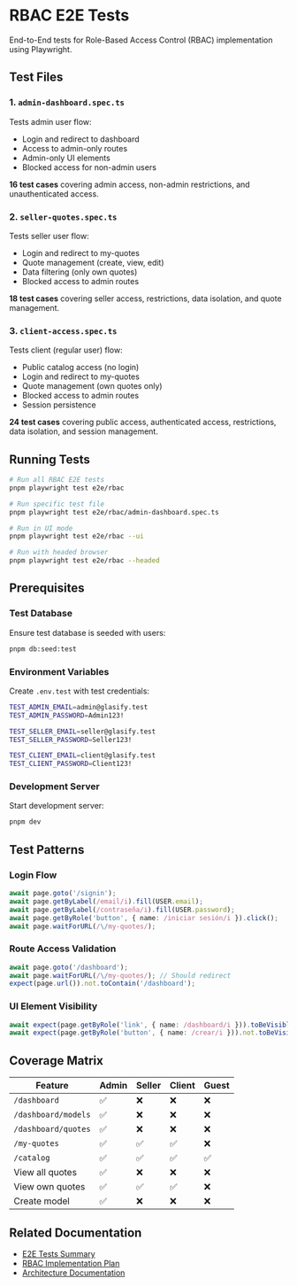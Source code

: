 # RBAC E2E Tests

End-to-End tests for Role-Based Access Control (RBAC) implementation using Playwright.

## Test Files

### 1. `admin-dashboard.spec.ts`
Tests admin user flow:
- Login and redirect to dashboard
- Access to admin-only routes
- Admin-only UI elements
- Blocked access for non-admin users

**16 test cases** covering admin access, non-admin restrictions, and unauthenticated access.

### 2. `seller-quotes.spec.ts`
Tests seller user flow:
- Login and redirect to my-quotes
- Quote management (create, view, edit)
- Data filtering (only own quotes)
- Blocked access to admin routes

**18 test cases** covering seller access, restrictions, data isolation, and quote management.

### 3. `client-access.spec.ts`
Tests client (regular user) flow:
- Public catalog access (no login)
- Login and redirect to my-quotes
- Quote management (own quotes only)
- Blocked access to admin routes
- Session persistence

**24 test cases** covering public access, authenticated access, restrictions, data isolation, and session management.

## Running Tests

```bash
# Run all RBAC E2E tests
pnpm playwright test e2e/rbac

# Run specific test file
pnpm playwright test e2e/rbac/admin-dashboard.spec.ts

# Run in UI mode
pnpm playwright test e2e/rbac --ui

# Run with headed browser
pnpm playwright test e2e/rbac --headed
```

## Prerequisites

### Test Database
Ensure test database is seeded with users:

```bash
pnpm db:seed:test
```

### Environment Variables
Create `.env.test` with test credentials:

```bash
TEST_ADMIN_EMAIL=admin@glasify.test
TEST_ADMIN_PASSWORD=Admin123!

TEST_SELLER_EMAIL=seller@glasify.test
TEST_SELLER_PASSWORD=Seller123!

TEST_CLIENT_EMAIL=client@glasify.test
TEST_CLIENT_PASSWORD=Client123!
```

### Development Server
Start development server:

```bash
pnpm dev
```

## Test Patterns

### Login Flow
```typescript
await page.goto('/signin');
await page.getByLabel(/email/i).fill(USER.email);
await page.getByLabel(/contraseña/i).fill(USER.password);
await page.getByRole('button', { name: /iniciar sesión/i }).click();
await page.waitForURL(/\/my-quotes/);
```

### Route Access Validation
```typescript
await page.goto('/dashboard');
await page.waitForURL(/\/my-quotes/); // Should redirect
expect(page.url()).not.toContain('/dashboard');
```

### UI Element Visibility
```typescript
await expect(page.getByRole('link', { name: /dashboard/i })).toBeVisible();
await expect(page.getByRole('button', { name: /crear/i })).not.toBeVisible();
```

## Coverage Matrix

| Feature             | Admin | Seller | Client | Guest |
| ------------------- | ----- | ------ | ------ | ----- |
| `/dashboard`        | ✅     | ❌      | ❌      | ❌     |
| `/dashboard/models` | ✅     | ❌      | ❌      | ❌     |
| `/dashboard/quotes` | ✅     | ❌      | ❌      | ❌     |
| `/my-quotes`        | ✅     | ✅      | ✅      | ❌     |
| `/catalog`          | ✅     | ✅      | ✅      | ✅     |
| View all quotes     | ✅     | ❌      | ❌      | ❌     |
| View own quotes     | ✅     | ✅      | ✅      | ❌     |
| Create model        | ✅     | ❌      | ❌      | ❌     |

## Related Documentation

- [E2E Tests Summary](../../docs/rbac-e2e-tests-summary.md)
- [RBAC Implementation Plan](../../plan/feature-role-based-access-control-1.md)
- [Architecture Documentation](../../docs/architecture.md)
